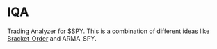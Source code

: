 # IQA
Trading Analyzer for $SPY. This is a combination of different ideas like [Bracket_Order](https://github.com/SamualBrusky/IQA/blob/main/ECON/Bracket_Order_TSLA.py) and ARMA_SPY.

